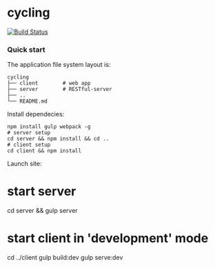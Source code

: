 # cycling

[![Build Status](https://travis-ci.org/RWander/cycling.svg?branch=master)](https://travis-ci.org/RWander/cycling)

### Quick start

The application file system layout is:
```
cycling
├── client        # web app
├── server        # RESTful-server
├── ..
└── README.md
```

Install dependecies:
```shell
npm install gulp webpack -g
# server setup
cd server && npm install && cd ..
# client setup
cd client && npm install
```

Launch site:
# start server
cd server && gulp server
# start client in 'development' mode
cd ../client
gulp build:dev
gulp serve:dev
